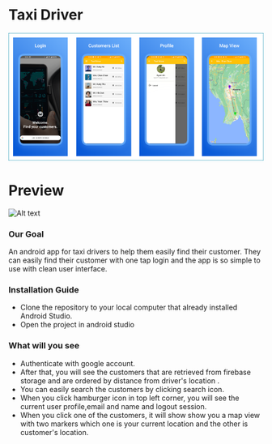 Taxi Driver
===========

![Alt text](https://github.com/Kyawkk/Taxi_Driver/blob/d62530976d62e1c70a28ee4a4ec74234988fe22b/screenshots/design.png "a title")

# Preview
![Alt text](https://github.com/Kyawkk/Taxi_Driver/blob/0582b46674d1446c6d01b5ec0934078b3cc8ec02/screenshots/design.gif "a title")

### Our Goal
An android app for taxi drivers to help them easily find their customer. They can easily find their customer with one tap login and
the app is so simple to use with clean user interface.

### Installation Guide
- Clone the repository to your local computer that already installed Android Studio.
- Open the project in android studio

### What will you see
- Authenticate with google account.
- After that, you will see the customers that are retrieved from firebase storage and are ordered by distance from driver's location .
- You can easily search the customers by clicking search icon.
- When you click hamburger icon in top left corner, you will see the current user profile,email and name and logout session.
- When you click one of the customers, it will show show you a map view with two markers which one is your current location and the other is customer's location.